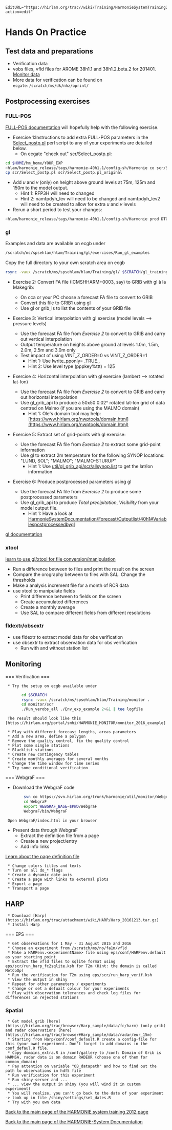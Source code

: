 ```@meta
EditURL="https://hirlam.org/trac//wiki/Training/HarmonieSystemTraining2016/Exercises?action=edit"
```


# Hands On Practice

## Test data and preparations
* Verification data
 * vobs files, vfld files for AROME 38h1.1 and 38h1.2.beta.2 for 201401. [Monitor data](https://hirlam.org/portal/download/system_training/monitor_test_data.tar.gz)
 * More data for verification can be found on ` ecgate:/scratch/ms/dk/nhz/oprint/ `

## Postprocessing exercises


### FULL-POS

[FULL-POS documentation](../../HarmonieSystemDocumentation/PostPP/Fullpos.md) will hopefully help with the following exercise.
 * Exercise 1:Instructions to add extra FULL-POS parameters in the [Select_postp.pl](https://hirlam.org/trac/browser/tags/harmonie-40h1.1/scr/Select_postp.pl) perl script to any of your experiments are detailed below.
   * On ecgate "check out" scr/Select_postp.pl:
```bash
cd $HOME/hm_home/YOUR_EXP
~hlam/harmonie_release/tags/harmonie-40h1.1/config-sh/Harmonie co scr/Select_postp.pl
cp scr/Select_postp.pl scr/Select_postp.pl_original
```
   * Add *u* and *v* (only) on height above ground levels at 75m, 125m and 150m to the model output.
     * Hint 1: RFP3H will need to changed
     * Hint 2: namfpdyh_lev will need to be changed and namfpdyh_lev2 will need to be created to allow for extra *u* and *v* levels
   * Rerun a short period to test your changes:
```bash
~hlam/harmonie_release/tags/harmonie-40h1.1/config-sh/Harmonie prod DTGEND=YYYYMMDDHH BUILD=no
```


### gl

 Examples and data are available on ecgb under

```bash
/scratch/ms/spsehlam/hlam/Training/gl/exercises/Run_gl_examples
```

Copy the full directory to your own scratch area on ecgb

```bash
rsync -vaux /scratch/ms/spsehlam/hlam/Training/gl/ $SCRATCH/gl_training/
```



 * Exercise 2: Convert FA file (ICMSHHARM+0003, say) to GRIB with gl à la Makegrib:
   * On cca or your PC choose a forecast FA file to convert to GRIB
   * Convert this file to GRIB1 using gl
   * Use gl or grib_ls to list the contents of your GRIB file

 * Exercise 3: Vertical interpolation with gl exercise (model levels --> pressure levels)
   * Use the forecast FA file from *Exercise 2* to convert to GRIB and carry out vertical interpolation
   * Output temperature on heights above ground at levels 1.0m, 1.5m, 2.0m, 2.5m and 3.0m only
   * Test impact of using  VINT_Z_ORDER=0 vs  VINT_Z_ORDER=1
     * Hint 1: Use lwrite_pponly= .TRUE.,
     * Hint 2: Use level type (pppkey%ttt) = 125

 * Exercise 4: Horizontal interpolation with gl exercise (lambert --> rotated lat-lon)
   * Use the forecast FA file from *Exercise 2* to convert to GRIB and carry out horizontal interpolation
   * Use gl_grib_api to produce a 50x50 0.02° rotated lat-lon grid of data centred on Malmo (if you are using the MALMO domain)
     * Hint 1: Ole's domain tool may help: [https://www.hirlam.org/nwptools/domain.html](https://www.hirlam.org/nwptools/domain.html)

 * Exercise 5: Extract set of grid-points with gl exercise:
   * Use the forecast FA file from *Exercise 2* to extract some grid-point information
   * Use gl to extract 2m temperature for the following SYNOP locations: "LUND, SOL"; "MALMO"; "MALMO-STURUP"
     * Hint 1: Use [util/gl_grib_api/scr/allsynop.list](https://hirlam.org/trac/browser/trunk/harmonie/util/gl_grib_api/scr/allsynop.list) to get the lat/lon information

 * Exercise 6: Produce postprocessed parameters using gl
      * Use the forecast FA file from *Exercise 2* to produce some postprocessed parameters
      * Use gl_grib_api to produce *Total precipitation*, *Visibility* from your model output file.
        * Hint 1: Have a look at [HarmonieSystemDocumentation/Forecast/Outputlist/40h1#Variablespostprocessedbygl](https://hirlam.org/trac/wiki/HarmonieSystemDocumentation/Forecast/Outputlist/40h1#Variablespostprocessedbygl)

 [gl documentation](../../HarmonieSystemDocumentation/PostPP/gl.md) 

### xtool

[learn to use gl/xtool for file conversion/manipulation](https://hirlam.org/trac/browser/trunk/harmonie/util/gl/README)
  * Run a difference between to files and print the result on the screen
  * Compare the orography between to files with SAL. Change the thresholds
  * Make a analysis increment file for a month of RCR data
   * use xtool to manipulate fields
     * Print difference between to fields on the screen
     * Create accumulated differences 
     * Create a monthly average
     * Use SAL to compare different fields from different resolutions

### fldextr/obsextr

   * use fldextr to extract model data for obs verification
   * use obsextr to extract observation data for obs verification
     * Run with and without station list

## Monitoring

 === Verification ===

     * Try the setup on ecgb available under

```bash
       cd $SCRATCH 
       rsync -vaux /scratch/ms/spsehlam/hlam/Training/monitor .
       cd monitor/scr
       ./Run_verobs_all ./Env_exp_example 2>&1 | tee logfile

```

     The result should look like this [https://hirlam.org/portal/smhi/HARMONIE_MONITOR/monitor_2016_example]

     * Play with different forecast lengths, areas parameters
     * Add a new area, define a polygon
     * Remove the quality control, fix the quality control
     * Plot some single stations
     * Blacklist stations
     * Create new contingency tables
     * Create monthly averages for several months
     * Change the time window for time series
     * Try some conditional verification

 === WebgraF ===

   * Download the WebgraF code

```bash
        svn co https://svn.hirlam.org/trunk/harmonie/util/monitor/WebgraF
        cd WebgraF
        export WEBGRAF_BASE=$PWD/WebgraF
        WebgraF/bin/WebgraF
```
     
     Open WebgraF/index.html in your browser

   * Present data through WebgraF
     * Extract the definition file from a page
     * Create a new project/entry
     * Add info links

[Learn about the page definition file](https://hirlam.org/trac/browser/trunk/harmonie/util/monitor/WebgraF/src/input.html)

     * Change colors titles and texts
     * Turn on all do_* flags
     * Create a dynamic date axis
     * Create a page with links to external plots 
     * Export a page
     * Transport a page

## HARP
  
     * Download [Harp](https://hirlam.org/trac/attachment/wiki/HARP/Harp_20161213.tar.gz)
     * Install Harp

  === EPS ===

     * Get observations for 1 May - 31 August 2015 and 2016
     * Choose an experiment from /scratch/ms/no/fa1m/vfld
     * Make a HARPenv.<experimentName> file using eps/conf/HARPenv.default as your starting point
     * Extract the vfld files to sqlite format using eps/scr/run_harp_fc2sqlite.ksh for T2m (Hint: the domain is called MetCoOp)
     * Run the verification for T2m using eps/scr/run_harp_verif.ksh
     * View the output in shiny
     * Repeat for other parameters / experiments
     * Change or set a defualt colour for your experiments
     * Play with observation tolerances and check log files for differences in rejected stations

### Spatial

     * Get model grib [here](https://hirlam.org/trac/browser/Harp_sample/data/fc/harm) (only grib) and radar observations [here](https://hirlam.org/trac/browser#Harp_sample/data/radar/eur_15m)
     * Starting from Harp/conf/conf_default.R create a config-file for this (your own) experiment. Don't forget to add domains in the conf_defaul.R file.
     * Copy domains_extra.R in /conf/gallery to /conf: Domain of Grib is HARMSA, radar data is on domain RADEUR (choose one of them for common_domain)
     * Pay attention on variable "OB_datapath" and how to find out the path to observations in hdf5 file
     * Run verification for this experiment
     * Run shiny-server and ...
     * ... view the output in shiny (you will wind it in custom experiment)
     * You will realize, you can't go back to the date of your experiment -> look up in file /shiny/settings/set_dates.R
     * Try with you own data



[ Back to the main page of the HARMONIE system training 2012 page](https://hirlam.org/trac/wiki/HarmonieSystemTraining2011)

[Back to the main page of the HARMONIE-System Documentation](https://hirlam.org/trac/wiki/HarmonieSystemDocumentation)
